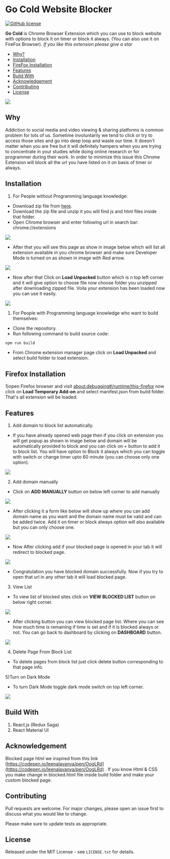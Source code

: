 # Go Cold Website Blocker
[![GitHub license](https://img.shields.io/badge/license-MIT-blue.svg?style=flat)](https://github.com/huchenme/hacker-tab-extension/blob/master/LICENSE)

**Go Cold** is Chrome Browser Extension which you can use to block website with options to block it on timer or block it always. (You can also use it on FireFox Browser).
_If you like this extension please give a star_

* [Why?](#why)
* [Installation](#installation)
* [FireFox Installation](#firefox-installation)
* [Features](#features)
* [Build With](#build-with)
* [Acknowledgement](#acknowledgement)
* [Contributing](#contributing)
* [License](#license)

<kbd>![](images/demo.gif)</kbd>

## Why
Addiction to social media and video viewing & sharing platforms is common problem for lots of us.
Sometime involuntarily we tend to click or try to access those sites and go into deep loop and waste our time. It doesn't matter when you are free but it will definitely hampers when you are trying to concentrate in your studies while doing online research or for programmer during their work. In order to minimize this issue this Chrome Extension will block all the url you have listed on it on basis of timer or always.

## Installation
1. For People without Programming language knowledge:
* Download zip file from [here](https://github.com/gobeam/go-cold/releases/download/v1.0.0/build.zip).
* Download the zip file and unzip it you will find js and html files inside that folder.
* Open Chrome browser and enter following url in search bar: chrome://extensions

<kbd>![](images/step1.png)</kbd>

* After that you will  see this page as show in image below which will list all extension available in you chrome browser and make sure Developer Mode is turned on as shown in image with Red arrow.

<kbd>![](images/step2.png)</kbd>

* Now after that Click on **Load Unpacked** button which is n top left corner and it will give option to choose file now choose folder you unzipped after downloading zipped file. Voila your extension has been loaded now you can use it easily.

<kbd>![](images/step3.png)</kbd>

1. For People with Programming language knowledge who want to build themselves:
* Clone the repository.
* Run following command to build source code:
```bash
npm run build
```
* From Chrome extension manager page click on **Load Unpacked** and select build folder to load extension.

## Firefox Installation
1)open Firefox browser and visit [about:debugging#/runtime/this-firefox](about:debugging#/runtime/this-firefox) now click on **Load Temporary Add-on** and select manifest.json from build folder. That's all extension will be loaded.

## Features
1) Add domain to block list automatically.
* If you have already opened web page then if you click on extension you will get popup as shown in image below and domain will be automatically provided to block and you can click on + button to add it to block list. You will have option to Block it always which you can toggle with switch or change timer upto 60 minute (you can choose only one option).

<kbd>![](images/step4.png)</kbd>

2) Add domain manually
* Click on **ADD MANUALLY** button on below left corner to add manually

<kbd>![](images/step5.png)</kbd>

* After clicking it a form like below will show up where you can add domain name as you want and the domain name must be valid and can be added twice. Add it on timer or block always option will also available but you can only choose one.

<kbd>![](images/step6png)</kbd>

* Now After clicking add if your blocked page is opened in your tab it will redirect to blocked page.

<kbd>![](images/step7.png)</kbd>

* Congratulation you have blocked domain successfully. Now if you try to open that url in any other tab it will load blocked page. 

3) View List
* To view list of blocked sites click on **VIEW BLOCKED LIST** button on below right corner.

<kbd>![](images/step8.png)</kbd>

* After clicking button you can view blocked page list. Where you can see how much time is remaining if time is set and if it is blocked always or not. You can go back to dashboard by clicking on **DASHBOARD** button.

<kbd>![](images/step9.png)</kbd>

4) Delete Page From Block List
* To delete pages from block list just click delete button corresponding to that page info.

5)Turn on Dark Mode
* To turn Dark Mode toggle dark mode switch on top left corner.

<kbd>![](images/step10.png)</kbd>

## Build With
1) React.js (Redux Saga)
2) React Material UI

## Acknowledgement
Blocked page html we inspired from this link [https://codepen.io/leenalavanya/pen/OogLRd](https://codepen.io/leenalavanya/pen/OogLRd) . If you know Html & CSS you make change in blocked.html file inside build folder and make your custom blocked page.

## Contributing
Pull requests are welcome. For major changes, please open an issue first to discuss what you would like to change.

Please make sure to update tests as appropriate.

## License
Released under the MIT License - see `LICENSE.txt` for details.

